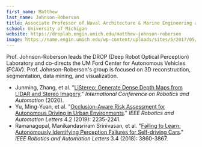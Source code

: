 ```yaml
---
first_name: Matthew 
last_name: Johnson-Roberson
title: Associate Professor of Naval Architecture & Marine Engineering and Electrical Engineering & Computer Science
school: University of Michigan
website: https://droplab.engin.umich.edu/matthew-johnson-roberson
image: https://name.engin.umich.edu/wp-content/uploads/sites/5/2017/05/Johnson-Roberson-600x600.jpg
---
```

Prof. Johnson-Roberson leads the DROP (Deep Robot Optical Perception) Laboratory and co-directs the UM Ford Center for Autonomous Vehicles (FCAV). 
Prof. Johnson-Roberson's group is focused on 3D reconstruction, segmentation, data mining, and visualization.
* Junming, Zhang, et al. "[LiStereo: Generate Dense Depth Maps from LIDAR and Stereo Imagery](https://arxiv.org/pdf/1905.02744.pdf)." _International Conference on Robotics and Automation_ (2020).
* Yu, Ming-Yuan, et al. "[Occlusion-Aware Risk Assessment for Autonomous Driving in Urban Environments](https://ieeexplore.ieee.org/document/8645673)." _IEEE Robotics and Automation Letters_ 4.2 (2019): 2235-2241.
* Ramanagopal, Manikandasriram Srinivasan, et al. "[Failing to Learn: Autonomously Identifying Perception Failures for Self-driving Cars](https://ieeexplore.ieee.org/document/8412512)." _IEEE Robotics and Automation Letters_ 3.4 (2018): 3860-3867.
